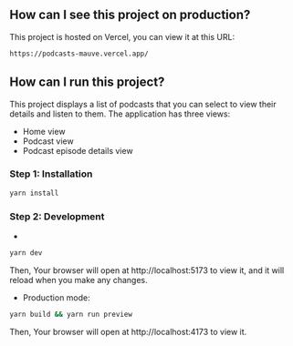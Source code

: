 ## How can I see this project on production?
This project is hosted on Vercel, you can view it at this URL:
```sh
https://podcasts-mauve.vercel.app/
```

## How can I run this project?

This project displays a list of podcasts that you can select to view their details and listen to them.
The application has three views:

- Home view
- Podcast view
- Podcast episode details view

### Step 1: Installation

```sh
yarn install
```

### Step 2: Development

-

```sh
yarn dev
```

Then, Your browser will open at http://localhost:5173 to view it, and it will reload when you make any changes.

- Production mode:

```sh
yarn build && yarn run preview
```
Then, Your browser will open at http://localhost:4173 to view it.

